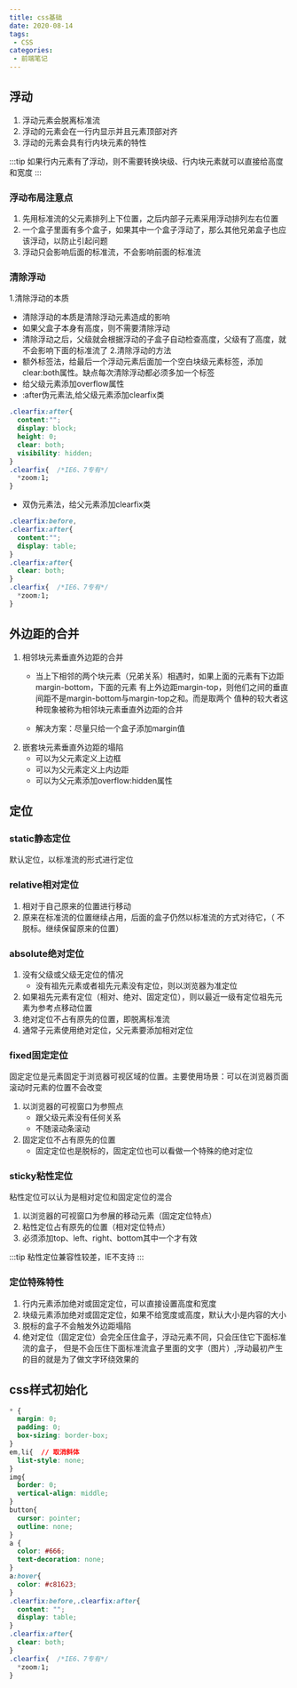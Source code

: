 ```yaml
---
title: css基础
date: 2020-08-14
tags:
 - CSS
categories:
 - 前端笔记
---
```


## 浮动
1. 浮动元素会脱离标准流
2. 浮动的元素会在一行内显示并且元素顶部对齐
3. 浮动的元素会具有行内块元素的特性

:::tip
如果行内元素有了浮动，则不需要转换块级、行内块元素就可以直接给高度和宽度
:::

### 浮动布局注意点
1. 先用标准流的父元素排列上下位置，之后内部子元素采用浮动排列左右位置
2. 一个盒子里面有多个盒子，如果其中一个盒子浮动了，那么其他兄弟盒子也应该浮动，以防止引起问题
3. 浮动只会影响后面的标准流，不会影响前面的标准流

### 清除浮动
1.清除浮动的本质
* 清除浮动的本质是清除浮动元素造成的影响
* 如果父盒子本身有高度，则不需要清除浮动
* 清除浮动之后，父级就会根据浮动的子盒子自动检查高度，父级有了高度，就不会影响下面的标准流了
2.清除浮动的方法
* 额外标签法，给最后一个浮动元素后面加一个空白块级元素标签，添加clear:both属性。缺点每次清除浮动都必须多加一个标签
* 给父级元素添加overflow属性
* :after伪元素法,给父级元素添加clearfix类
```css
.clearfix:after{
  content:"";
  display: block;
  height: 0;
  clear: both;
  visibility: hidden;
}
.clearfix{  /*IE6、7专有*/
  *zoom:1;
}
```
* 双伪元素法，给父元素添加clearfix类
```css
.clearfix:before,
.clearfix:after{
  content:"";
  display: table;
}
.clearfix:after{
  clear: both;
}
.clearfix{  /*IE6、7专有*/
  *zoom:1;
}
```

## 外边距的合并
1. 相邻块元素垂直外边距的合并
    * 当上下相邻的两个块元素（兄弟关系）相遇时，如果上面的元素有下边距margin-bottom，下面的元素
有上外边距margin-top，则他们之间的垂直间距不是margin-bottom与margin-top之和。而是取两个
值种的较大者这种现象被称为相邻块元素垂直外边距的合并

    * 解决方案：尽量只给一个盒子添加margin值
2. 嵌套块元素垂直外边距的塌陷
    * 可以为父元素定义上边框
    * 可以为父元素定义上内边距
    * 可以为父元素添加overflow:hidden属性

## 定位
### static静态定位
默认定位，以标准流的形式进行定位
### relative相对定位
1. 相对于自己原来的位置进行移动
2. 原来在标准流的位置继续占用，后面的盒子仍然以标准流的方式对待它，（ 不脱标。继续保留原来的位置）
### absolute绝对定位
1. 没有父级或父级无定位的情况
    * 没有祖先元素或者祖先元素没有定位，则以浏览器为准定位
2. 如果祖先元素有定位（相对、绝对、固定定位），则以最近一级有定位祖先元素为参考点移动位置
3. 绝对定位不占有原先的位置，即脱离标准流
4. 通常子元素使用绝对定位，父元素要添加相对定位
### fixed固定定位
固定定位是元素固定于浏览器可视区域的位置。主要使用场景：可以在浏览器页面滚动时元素的位置不会改变
1. 以浏览器的可视窗口为参照点
    * 跟父级元素没有任何关系
    * 不随滚动条滚动
2. 固定定位不占有原先的位置
    * 固定定位也是脱标的，固定定位也可以看做一个特殊的绝对定位
### sticky粘性定位
粘性定位可以认为是相对定位和固定定位的混合
1. 以浏览器的可视窗口为参展的移动元素（固定定位特点）
2. 粘性定位占有原先的位置（相对定位特点）
3. 必须添加top、left、right、bottom其中一个才有效

:::tip
粘性定位兼容性较差，IE不支持
:::

### 定位特殊特性
1. 行内元素添加绝对或固定定位，可以直接设置高度和宽度
2. 块级元素添加绝对或固定定位，如果不给宽度或高度，默认大小是内容的大小
3. 脱标的盒子不会触发外边距塌陷
4. 绝对定位（固定定位）会完全压住盒子，浮动元素不同，只会压住它下面标准流的盒子，
但是不会压住下面标准流盒子里面的文字（图片）,浮动最初产生的目的就是为了做文字环绕效果的

## css样式初始化
```css
* {   
  margin: 0;
  padding: 0;
  box-sizing: border-box;
}
em,li{  // 取消斜体
  list-style: none;
}
img{  
  border: 0;
  vertical-align: middle;
}
button{ 
  cursor: pointer;
  outline: none;
}
a {
  color: #666;
  text-decoration: none;
}
a:hover{
  color: #c81623;
}
.clearfix:before,.clearfix:after{
  content: "";
  display: table;
}
.clearfix:after{
  clear: both;
}
.clearfix{  /*IE6、7专有*/
  *zoom:1;
}
```